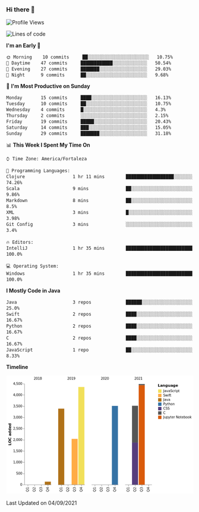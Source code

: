 ### Hi there 👋

<!--
**samuelpsouza/samuelpsouza** is a ✨ _special_ ✨ repository because its `README.md` (this file) appears on your GitHub profile.

Here are some ideas to get you started:

- 🔭 I’m currently working on ...
- 🌱 I’m currently learning ...
- 👯 I’m looking to collaborate on ...
- 🤔 I’m looking for help with ...
- 💬 Ask me about ...
- 📫 How to reach me: ...
- 😄 Pronouns: ...
- ⚡ Fun fact: ...
-->

<!--START_SECTION:waka-->
![Profile Views](http://img.shields.io/badge/Profile%20Views-25-blue)

![Lines of code](https://img.shields.io/badge/From%20Hello%20World%20I%27ve%20Written-21426%20lines%20of%20code-blue)

**I'm an Early 🐤** 

```text
🌞 Morning    10 commits     ██░░░░░░░░░░░░░░░░░░░░░░░   10.75% 
🌆 Daytime    47 commits     ████████████░░░░░░░░░░░░░   50.54% 
🌃 Evening    27 commits     ███████░░░░░░░░░░░░░░░░░░   29.03% 
🌙 Night      9 commits      ██░░░░░░░░░░░░░░░░░░░░░░░   9.68%

```
📅 **I'm Most Productive on Sunday** 

```text
Monday       15 commits     ████░░░░░░░░░░░░░░░░░░░░░   16.13% 
Tuesday      10 commits     ██░░░░░░░░░░░░░░░░░░░░░░░   10.75% 
Wednesday    4 commits      █░░░░░░░░░░░░░░░░░░░░░░░░   4.3% 
Thursday     2 commits      ░░░░░░░░░░░░░░░░░░░░░░░░░   2.15% 
Friday       19 commits     █████░░░░░░░░░░░░░░░░░░░░   20.43% 
Saturday     14 commits     ███░░░░░░░░░░░░░░░░░░░░░░   15.05% 
Sunday       29 commits     ███████░░░░░░░░░░░░░░░░░░   31.18%

```


📊 **This Week I Spent My Time On** 

```text
⌚︎ Time Zone: America/Fortaleza

💬 Programming Languages: 
Clojure                  1 hr 11 mins        ██████████████████░░░░░░░   74.26% 
Scala                    9 mins              ██░░░░░░░░░░░░░░░░░░░░░░░   9.86% 
Markdown                 8 mins              ██░░░░░░░░░░░░░░░░░░░░░░░   8.5% 
XML                      3 mins              █░░░░░░░░░░░░░░░░░░░░░░░░   3.98% 
Git Config               3 mins              ░░░░░░░░░░░░░░░░░░░░░░░░░   3.4%

🔥 Editors: 
IntelliJ                 1 hr 35 mins        █████████████████████████   100.0%

💻 Operating System: 
Windows                  1 hr 35 mins        █████████████████████████   100.0%

```

**I Mostly Code in Java** 

```text
Java                     3 repos             ██████░░░░░░░░░░░░░░░░░░░   25.0% 
Swift                    2 repos             ████░░░░░░░░░░░░░░░░░░░░░   16.67% 
Python                   2 repos             ████░░░░░░░░░░░░░░░░░░░░░   16.67% 
C                        2 repos             ████░░░░░░░░░░░░░░░░░░░░░   16.67% 
JavaScript               1 repo              ██░░░░░░░░░░░░░░░░░░░░░░░   8.33%

```


**Timeline**

![Chart not found](https://raw.githubusercontent.com/samuelpsouza/samuelpsouza/main/charts/bar_graph.png) 


 Last Updated on 04/09/2021
<!--END_SECTION:waka-->